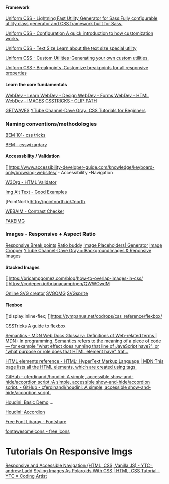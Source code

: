 





#### Framework

[Uniform CSS - Lightning Fast Utility Generator for Sass:Fully configurable utility class generator and CSS framework built for Sass.](https://uniformcss.com/)

[Uniform CSS - Configuration A quick introduction to how customization works.](https://uniformcss.com/docs/configuration/#cdn-configuration)

[Uniform CSS - Text Size:Learn about the text size special utility](https://uniformcss.com/docs/text-size/#page-top)

[Uniform CSS - Custom Utilities :Generating your own custom utilities.](https://uniformcss.com/docs/custom-utilities/)

[Uniform CSS - Breakpoints :Customize breakpoints for all responsive properties](https://uniformcss.com/docs/breakpoints/#page-top)



#### Learn the core fundamentals


[WebDev  - Learn ](https://web.dev/learn)
[WebDev  - Design ](https://web.dev/learn/design/)
[WebDev  -  Forms ](https://web.dev/learn/forms/) 
[WebDev  - HTML ](https://web.dev/learn/html/) 
[WebDev  - IMAGES](https://web.dev/learn-images/) 
[CSSTRICKS - CLIP PATH ](https://css-tricks.com/animating-with-clip-path/)

[GETWAVES](https://getwaves.io/ )
[YTube Channel-Dave Gray: CSS Tutorials for Beginners](https://www.youtube.com/playlist?list=PL0Zuz27SZ-6Mx9fd9elt80G1bPcySmWit)

### Naming conventions/methodologies

[BEM 101- css tricks](https://css-tricks.com/bem-101/)

[BEM - csswizardary](https://csswizardry.com/2013/01/mindbemding-getting-your-head-round-bem-syntax/)

#### Accesssbility / Validation

[]https://www.accessibility-developer-guide.com/knowledge/keyboard-only/browsing-websites/ - Accessibility -Navigation

[W3Org - HTML Validator](https://validator.w3.org/)

[Img Alt Text - Good Examples](https://accessibility.huit.harvard.edu/describe-content-images#:~:text=Alt%20text%20for%20icons%20should,%22Print%20the%20Event%20Schedule.%22)

[PointNorth]http://pointnorth.io/#north 


[WEBAIM - Contrast Checker](https://webaim.org/resources/contrastchecker/)

[FAKEIMG](https://fakeimg.pl/)



### Images - Responsive + Aspect Ratio
[Responsive Break points](https://responsivebreakpoints.com/)
[Ratio buddy](https://ratiobuddy.com/)
[Image Placeholders| Generator](https://loremipsum.io/21-of-the-best-placeholder-image-generators/)
[Image Cropper](https://www.iloveimg.com/crop-image)
[YTube Channel-Dave Gray = BackgroundImages & Reponsive Images](https://www.youtube.com/watch?v=cLyzBfXI0I0)
#### Stacked Images

[]https://bricampgomez.com/blog/how-to-overlap-images-in-css/ 
[]https://codepen.io/brianacamp/pen/QWWOwdM



[Online SVG creator](https://editsvgcode.com/)
[SVGOMG](https://svgomg.net/)
[SVGsprite](https://svgsprit.es/)

#### Flexbox
[]display:inline-flex;
[]https://tympanus.net/codrops/css_reference/flexbox/

[CSSTricks A guide to flexbox](https://css-tricks.com/snippets/css/a-guide-to-flexbox/)



[Semantics - MDN Web Docs Glossary: Definitions of Web-related terms | MDN : In programming, Semantics refers to the meaning of a piece of code — for example "what effect does running that line of JavaScript have?", or "what purpose or role does that HTML element have" (rat...](https://developer.mozilla.org/en-US/docs/Glossary/Semantics#semantic_elements)


[HTML elements reference - HTML: HyperText Markup Language | MDN:This page lists all the HTML elements, which are created using tags.](https://developer.mozilla.org/en-US/docs/Web/HTML/Element)



[GitHub - cferdinandi/houdini: A simple, accessible show-and-hide/accordion script.:A simple, accessible show-and-hide/accordion script. - GitHub - cferdinandi/houdini: A simple, accessible show-and-hide/accordion script.](https://github.com/cferdinandi/houdini)



[Houdini: Basic Demo](https://codepen.io/cferdinandi/pen/JeByZQ)
...

[Houdini: Accordion](https://codepen.io/cferdinandi/pen/PxBKxp)


[Free Font Libaray - Fontshare](https://www.fontshare.com/)

[fontawesomeicons - free icons](https://fontawesomeicons.com/svg/icons)


# Tutorials On Responsive Imgs

[Responsive and Accessible Navigation (HTML, CSS, Vanilla JS) - YTC= andrew Ladd](https://www.youtube.com/watch?v=IdZ-ZHLyEHs)
[Styling Images As Polaroids With CSS | HTML, CSS Tutorial - YTC = Coding Artist](https://www.youtube.com/watch?v=XqVfFTQWkKA)